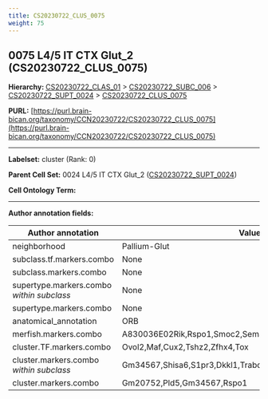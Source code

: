 ```yaml
---
title: CS20230722_CLUS_0075
weight: 75
---
```

## 0075 L4/5 IT CTX Glut_2 (CS20230722_CLUS_0075)
<b>Hierarchy: </b>
[CS20230722_CLAS_01](../CS20230722_CLAS_01) >
[CS20230722_SUBC_006](../CS20230722_SUBC_006) >
[CS20230722_SUPT_0024](../CS20230722_SUPT_0024) >
[CS20230722_CLUS_0075](../CS20230722_CLUS_0075)

**PURL:** [https://purl.brain-bican.org/taxonomy/CCN20230722/CS20230722_CLUS_0075](https://purl.brain-bican.org/taxonomy/CCN20230722/CS20230722_CLUS_0075)

---


**Labelset:** cluster (Rank: 0)

**Parent Cell Set:** 0024 L4/5 IT CTX Glut_2 ([CS20230722_SUPT_0024](../CS20230722_SUPT_0024))



**Cell Ontology Term:** 

[MARKER GENES.]: #


---

[TRANSFERRED ANNOTATIONS.]: #


[AUTHOR ANNOTATION FIELDS.]: #


**Author annotation fields:**

| Author annotation | Value |
|-------------------|-------|
|neighborhood|Pallium-Glut|
|subclass.tf.markers.combo|None|
|subclass.markers.combo|None|
|supertype.markers.combo _within subclass_|None|
|supertype.markers.combo|None|
|anatomical_annotation|ORB|
|merfish.markers.combo|A830036E02Rik,Rspo1,Smoc2,Sema3e,Calb1,Grik1,Shisa6,Hs3st2|
|cluster.TF.markers.combo|Ovol2,Maf,Cux2,Tshz2,Zfhx4,Tox|
|cluster.markers.combo _within subclass_|Gm34567,Shisa6,S1pr3,Dkkl1,Trabd2b|
|cluster.markers.combo|Gm20752,Pld5,Gm34567,Rspo1|
